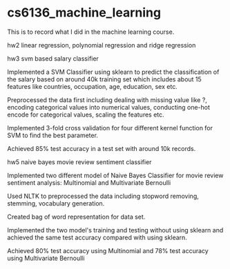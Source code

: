 # cs6136_machine_learning
This is to record what I did in the machine learning course.

hw2  linear regression, polynomial regression and ridge regression

hw3  svm based salary classifier

Implemented a SVM Classifier using sklearn to predict the classification of the salary based on around 40k training set which includes about 15 features like countries, occupation, age, education, sex etc.

Preprocessed the data first including dealing with missing value like ?, encoding categorical values into numerical values, conducting one-hot encode for categorical values, scaling the features etc.

Implemented 3-fold cross validation for four different kernel function for SVM to find the best parameter. 

Achieved 85% test accuracy in a test set with around 10k records. 

hw5  naive bayes movie review sentiment classifier

Implemented two different model of Naive Bayes Classifier for movie review sentiment analysis:
Multinomial and Multivariate Bernoulli

Used NLTK to preprocessed the data including stopword removing, stemming, vocabulary generation.

Created bag of word representation for data set.

Implemented the two model's training and testing without using sklearn and achieved the same test accuracy compared with using sklearn.

Achieved 80% test accuracy using Multinomial and 78% test accuracy using Multivariate Bernoulli
